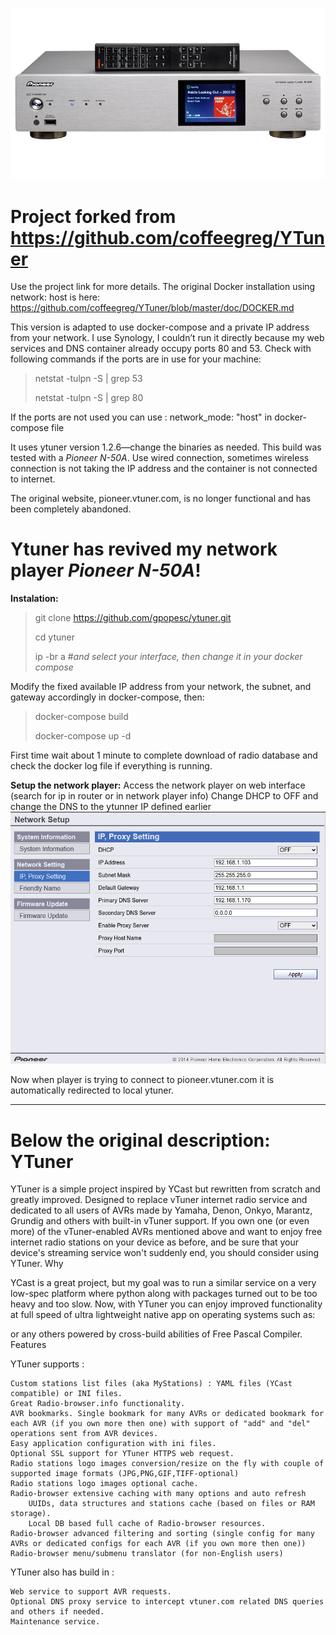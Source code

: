 
![image](https://github.com/gpopesc/ytuner/blob/main/n50a.png)

# Project forked from https://github.com/coffeegreg/YTuner

Use the project link for more details. The original Docker installation using network: host is here:
https://github.com/coffeegreg/YTuner/blob/master/doc/DOCKER.md

This version is adapted to use docker-compose and a private IP address from your network.
I use Synology, I couldn’t run it directly because my web services and DNS container already occupy ports 80 and 53.
Check with following commands if the ports are in use for your machine:
>netstat -tulpn -S | grep 53
>
>netstat -tulpn -S | grep 80
>
If the ports are not used you can use :  network_mode: "host"  in docker-compose file

It uses ytuner version 1.2.6—change the binaries as needed.
This build was tested with a *Pioneer N-50A*.
Use wired connection, sometimes wireless connection is not taking the IP address and the container is not connected to internet.

The original website, pioneer.vtuner.com, is no longer functional and has been completely abandoned.
# Ytuner has revived my network player *Pioneer N-50A*!

**Instalation:**
>git clone https://github.com/gpopesc/ytuner.git
>
>cd ytuner
>
>ip -br a #*and select your interface, then change it in your docker compose*
>

Modify the fixed available IP address from your network, the subnet, and gateway accordingly in docker-compose, then:

>docker-compose build
>
>docker-compose up -d
>
First time wait about 1 minute to complete download of radio database and check the docker log file if everything is running. 

**Setup the network player:**
Access the network player on web interface (search for ip in router or in network player info)
Change DHCP to OFF and change the DNS to the ytunner IP defined earlier
![image](https://github.com/gpopesc/ytuner/blob/main/pioneer.png)

Now when player is trying to connect to pioneer.vtuner.com it is automatically redirected to local ytuner.

*******************************************************************
# Below the original description: YTuner

YTuner is a simple project inspired by YCast but rewritten from scratch and greatly improved. Designed to replace vTuner internet radio service and dedicated to all users of AVRs made by Yamaha, Denon, Onkyo, Marantz, Grundig and others with built-in vTuner support. If you own one (or even more) of the vTuner-enabled AVRs mentioned above and want to enjoy free internet radio stations on your device as before, and be sure that your device's streaming service won't suddenly end, you should consider using YTuner.
Why

YCast is a great project, but my goal was to run a similar service on a very low-spec platform where python along with packages turned out to be too heavy and too slow. Now, with YTuner you can enjoy improved functionality at full speed of ultra lightweight native app on operating systems such as:


or any others powered by cross-build abilities of Free Pascal Compiler.
Features

YTuner supports :

    Custom stations list files (aka MyStations) : YAML files (YCast compatible) or INI files.
    Great Radio-browser.info functionality.
    AVR bookmarks. Single bookmark for many AVRs or dedicated bookmark for each AVR (if you own more then one) with support of "add" and "del" operations sent from AVR devices.
    Easy application configuration with ini files.
    Optional SSL support for YTuner HTTPS web request.
    Radio stations logo images conversion/resize on the fly with couple of supported image formats (JPG,PNG,GIF,TIFF-optional)
    Radio stations logo images optional cache.
    Radio-browser extensive caching with many options and auto refresh
        UUIDs, data structures and stations cache (based on files or RAM storage).
        Local DB based full cache of Radio-browser resources.
    Radio-browser advanced filtering and sorting (single config for many AVRs or dedicated configs for each AVR (if you own more then one))
    Radio-browser menu/submenu translator (for non-English users)

YTuner also has build in :

    Web service to support AVR requests.
    Optional DNS proxy service to intercept vtuner.com related DNS queries and others if needed.
    Maintenance service.
